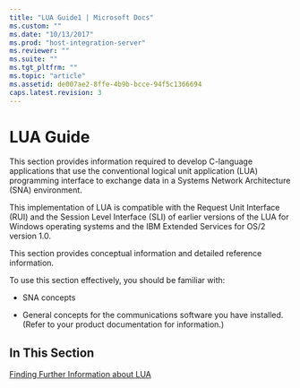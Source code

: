 ```yaml
---
title: "LUA Guide1 | Microsoft Docs"
ms.custom: ""
ms.date: "10/13/2017"
ms.prod: "host-integration-server"
ms.reviewer: ""
ms.suite: ""
ms.tgt_pltfrm: ""
ms.topic: "article"
ms.assetid: de007ae2-8ffe-4b9b-bcce-94f5c1366694
caps.latest.revision: 3
---
```

# LUA Guide
This section provides information required to develop C-language applications that use the conventional logical unit application (LUA) programming interface to exchange data in a Systems Network Architecture (SNA) environment.  
  
 This implementation of LUA is compatible with the Request Unit Interface (RUI) and the Session Level Interface (SLI) of earlier versions of the LUA for Windows operating systems and the IBM Extended Services for OS/2 version 1.0.  
  
 This section provides conceptual information and detailed reference information.  
  
 To use this section effectively, you should be familiar with:  
  
-   SNA concepts  
  
-   General concepts for the communications software you have installed. (Refer to your product documentation for information.)  
  
## In This Section  
 [Finding Further Information about LUA](../core/finding-further-information-about-lua.md)